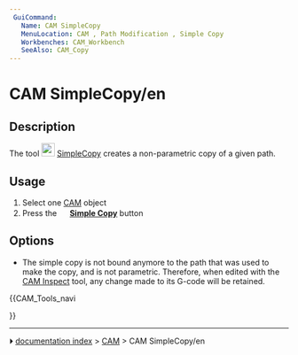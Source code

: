 ```yaml
---
 GuiCommand:
   Name: CAM SimpleCopy
   MenuLocation: CAM , Path Modification , Simple Copy
   Workbenches: CAM_Workbench
   SeeAlso: CAM_Copy
---
```


# CAM SimpleCopy/en

## Description

The tool <img alt="" src=images/CAM_SimpleCopy.svg  style="width:24px;"> [SimpleCopy](CAM_SimpleCopy.md) creates a non-parametric copy of a given path.

## Usage

1.  Select one [CAM](CAM_Workbench.md) object
2.  Press the **<img src="images/CAM_SimpleCopy.svg" width=16px> [Simple Copy](CAM_SimpleCopy.md)** button

## Options

-   The simple copy is not bound anymore to the path that was used to make the copy, and is not parametric. Therefore, when edited with the [CAM Inspect](CAM_Inspect.md) tool, any change made to its G-code will be retained.





{{CAM_Tools_navi

}}



---
⏵ [documentation index](../README.md) > [CAM](CAM_Workbench.md) > CAM SimpleCopy/en
